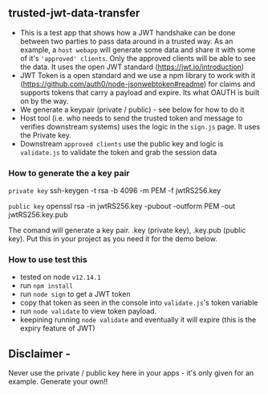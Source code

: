 ## trusted-jwt-data-transfer

- This is a test app that shows how a JWT handshake can be done between two parties to pass data around in a trusted way. As an example, a `host webapp` will generate some data and share it with some of it's `'approved' clients`. Only the approved clients will be able to see the data. It uses the open JWT standard (https://jwt.io/introduction)
- JWT Token is a open standard and we use a npm library to work with it (https://github.com/auth0/node-jsonwebtoken#readme) for claims and supports tokens that carry a payload and expire. Its what OAUTH is built on by the way.
- We generate a keypair (private / public) - see below for how to do it
- Host tool (i.e. who needs to send the trusted token and message to verifies downstream systems) uses the logic in the `sign.js` page. It uses the Private key.
- Downstream `approved clients`  use the public key and logic is `validate.js` to validate the token and grab the session data

### How to generate the a key pair
`private key`
ssh-keygen -t rsa -b 4096 -m PEM -f jwtRS256.key

`public key`
openssl rsa -in jwtRS256.key -pubout -outform PEM -out jwtRS256.key.pub

The comand will generate a key pair. .key (private key), .key.pub (public key). Put this in your project as you need it for the demo below.

### How to use test this
- tested on node `v12.14.1`
- run `npm install`
- run `node sign` to get a JWT token
- copy that token as seen in the console into `validate.js`'s token variable
- run `node validate` to view token payload. 
- keepining running `node validate`  and eventually it will expire (this is the expiry feature of JWT)

## Disclaimer -
Never use the private / public key here in your apps - it's only given for an example. Generate your own!!